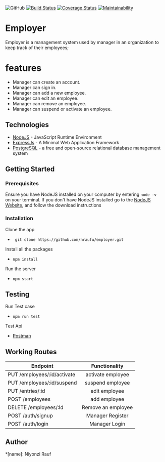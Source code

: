 ![GitHub](https://img.shields.io/github/license/nraufu/Employer)
[![Build Status](https://travis-ci.org/nraufu/Employer.svg?branch=develop)](https://travis-ci.org/nraufu/Employer)
[![Coverage Status](https://coveralls.io/repos/github/nraufu/Employer/badge.svg?branch=develop)](https://coveralls.io/github/nraufu/Employer?branch=develop)
[![Maintainability](https://api.codeclimate.com/v1/badges/f49d15a2139cfdda9afe/maintainability)](https://codeclimate.com/github/nraufu/Employer/maintainability)

# Employer

Employer is a management system used by manager in an organization to keep track of their employees;

# features

- Manager can create an account.
- Manager can sign in.
- Manager can add a new employee.
- Manager can edit an employee.
- Manager can remove an employee.
- Manager can suspend or activate an employee.

## Technologies

* [NodeJS](https://nodejs.org/) - JavaScript Runtime Environment
* [ExpressJs](https://expressjs.com/) - A Minimal  Web Application Framework
* [PostgreSQL](https://postgresql.org) - a free and open-source relational database management system

## Getting Started

 ### Prerequisites

 Ensure you have NodeJS installed on your computer by entering  `node -v ` on your terminal. If you don't have NodeJS installed go to the [NodeJS Website](https://nodejs.org/en/download/), and follow the download instructions
 
### Installation

Clone the app
* ``` git clone https://github.com/nraufu/employer.git```

Install all the packages
* ``` npm install ```

Run the server
*  ``` npm start ```

## Testing
Run Test case
* ```npm run test```

Test Api 
* [Postman](https://getpostman.com/)



## Working Routes

|	Endpoint	            | Functionality         |
|---------------------------|:---------------------:|
|PUT /employees/:id/activate| activate employee     |   
|PUT /employees/:id/suspend | suspend employee      |   
|PUT /entries/:id           | edit employee         |
|POST /employees            | add employee          |
|DELETE /employees/:Id      | Remove an employee    |
|POST /auth/signup          | Manager Register      |
|POST /auth/login           | Manager Login         |

## Author

*[name]: Niyonzi Rauf